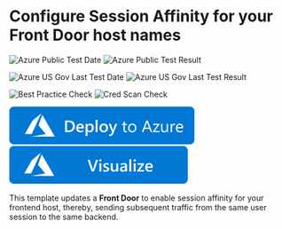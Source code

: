 # Configure Session Affinity for your Front Door host names

![Azure Public Test Date](https://azurequickstartsservice.blob.core.windows.net/badges/201-front-door-session-affinity/PublicLastTestDate.svg)
![Azure Public Test Result](https://azurequickstartsservice.blob.core.windows.net/badges/201-front-door-session-affinity/PublicDeployment.svg)

![Azure US Gov Last Test Date](https://azurequickstartsservice.blob.core.windows.net/badges/201-front-door-session-affinity/FairfaxLastTestDate.svg)
![Azure US Gov Last Test Result](https://azurequickstartsservice.blob.core.windows.net/badges/201-front-door-session-affinity/FairfaxDeployment.svg)

![Best Practice Check](https://azurequickstartsservice.blob.core.windows.net/badges/201-front-door-session-affinity/BestPracticeResult.svg)
![Cred Scan Check](https://azurequickstartsservice.blob.core.windows.net/badges/201-front-door-session-affinity/CredScanResult.svg)

[![Deploy To Azure](https://raw.githubusercontent.com/Azure/azure-quickstart-templates/master/1-CONTRIBUTION-GUIDE/images/deploytoazure.svg?sanitize=true)]("https://portal.azure.com/#create/Microsoft.Template/uri/https%3A%2F%2Fraw.githubusercontent.com%2FAzure%2Fazure-quickstart-templates%2Fmaster%2F201-front-door-session-affinity%2Fazuredeploy.json")  [![Visualize](https://raw.githubusercontent.com/Azure/azure-quickstart-templates/master/1-CONTRIBUTION-GUIDE/images/visualizebutton.svg?sanitize=true)]("http://armviz.io/#/?load=https%3A%2F%2Fraw.githubusercontent.com%2FAzure%2Fazure-quickstart-templates%2Fmaster%2F201-front-door-session-affinity%2Fazuredeploy.json")
    


This template updates a **Front Door** to enable session affinity for your frontend host, thereby, sending subsequent traffic from the same user session to the same backend.

